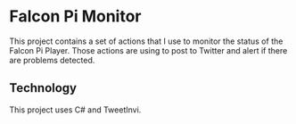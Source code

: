 # Falcon Pi Monitor

This project contains a set of actions that I use to monitor the status of the Falcon Pi Player. Those actions
are using to post to Twitter and alert if there are problems detected.

## Technology

This project uses C# and TweetInvi.